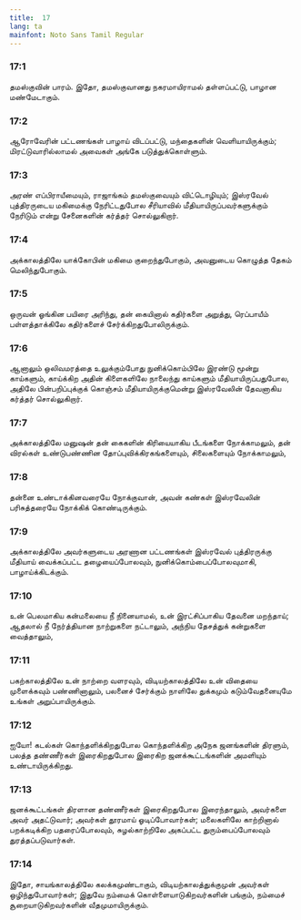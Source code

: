 ```yaml
---
title:  17
lang: ta
mainfont: Noto Sans Tamil Regular
---
```


###  17:1

தமஸ்குவின் பாரம். இதோ, தமஸ்குவானது நகரமாயிராமல் தள்ளப்பட்டு, பாழான மண்மேடாகும்.

###  17:2

ஆரோவேரின் பட்டணங்கள் பாழாய் விடப்பட்டு, மந்தைகளின் வெளியாயிருக்கும்; மிரட்டுவாரில்லாமல் அவைகள் அங்கே படுத்துக்கொள்ளும்.

###  17:3

அரண் எப்பிராயீமையும், ராஜாங்கம் தமஸ்குவையும் விட்டொழியும்; இஸ்ரவேல் புத்திரருடைய மகிமைக்கு நேரிட்டதுபோல சீரியாவில் மீதியாயிருப்பவர்களுக்கும் நேரிடும் என்று சேனைகளின் கர்த்தர் சொல்லுகிறார்.

###  17:4

அக்காலத்திலே யாக்கோபின் மகிமை குறைந்துபோகும், அவனுடைய கொழுத்த தேகம் மெலிந்துபோகும்.

###  17:5

ஒருவன் ஓங்கின பயிரை அரிந்து, தன் கையினால் கதிர்களை அறுத்து, ரெப்பாயீம் பள்ளத்தாக்கிலே கதிர்களைச் சேர்க்கிறதுபோலிருக்கும்.

###  17:6

ஆனாலும் ஒலிவமரத்தை உலுக்கும்போது நுனிக்கொம்பிலே இரண்டு மூன்று காய்களும், காய்க்கிற அதின் கிளைகளிலே நாலைந்து காய்களும் மீதியாயிருப்பதுபோல, அதிலே பின்பறிப்புக்குக் கொஞ்சம் மீதியாயிருக்குமென்று இஸ்ரவேலின் தேவனாகிய கர்த்தர் சொல்லுகிறார்.

###  17:7

அக்காலத்திலே மனுஷன் தன் கைகளின் கிரியையாகிய பீடங்களை நோக்காமலும், தன் விரல்கள் உண்டுபண்ணின தோப்புவிக்கிரகங்களையும், சிலைகளையும் நோக்காமலும்,

###  17:8

தன்னை உண்டாக்கினவரையே நோக்குவான், அவன் கண்கள் இஸ்ரவேலின் பரிசுத்தரையே நோக்கிக் கொண்டிருக்கும்.

###  17:9

அக்காலத்திலே அவர்களுடைய அரணான பட்டணங்கள் இஸ்ரவேல் புத்திரருக்கு மீதியாய் வைக்கப்பட்ட தழையைப்போலவும், நுனிக்கொம்பைப்போலவுமாகி, பாழாய்க்கிடக்கும்.

###  17:10

உன் பெலமாகிய கன்மலையை நீ நினையாமல், உன் இரட்சிப்பாகிய தேவனை மறந்தாய்; ஆதலால் நீ நேர்த்தியான நாற்றுகளை நட்டாலும், அந்நிய தேசத்துக் கன்றுகளை வைத்தாலும்,

###  17:11

பகற்காலத்திலே உன் நாற்றை வளரவும், விடியற்காலத்திலே உன் விதையை முளைக்கவும் பண்ணினாலும், பலனைச் சேர்க்கும் நாளிலே துக்கமும் கடும்வேதனையுமே உங்கள் அறுப்பாயிருக்கும்.

###  17:12

ஐயோ! கடல்கள் கொந்தளிக்கிறதுபோல கொந்தளிக்கிற அநேக ஜனங்களின் திரளும், பலத்த தண்ணீர்கள் இரைகிறதுபோல இரைகிற ஜனக்கூட்டங்களின் அமளியும் உண்டாயிருக்கிறது.

###  17:13

ஜனக்கூட்டங்கள் திரளான தண்ணீர்கள் இரைகிறதுபோல இரைந்தாலும், அவர்களை அவர் அதட்டுவார்; அவர்கள் தூரமாய் ஓடிப்போவார்கள்; மலைகளிலே காற்றினால் பறக்கடிக்கிற பதரைப்போலவும், சுழல்காற்றிலே அகப்பட்ட துரும்பைப்போலவும் துரத்தப்படுவார்கள்.

###  17:14

இதோ, சாயங்காலத்திலே கலக்கமுண்டாகும், விடியற்காலத்துக்குமுன் அவர்கள் ஒழிந்துபோவார்கள்; இதுவே நம்மைக் கொள்ளையாடுகிறவர்களின் பங்கும், நம்மைச் சூறையாடுகிறவர்களின் வீதமுமாயிருக்கும்.

